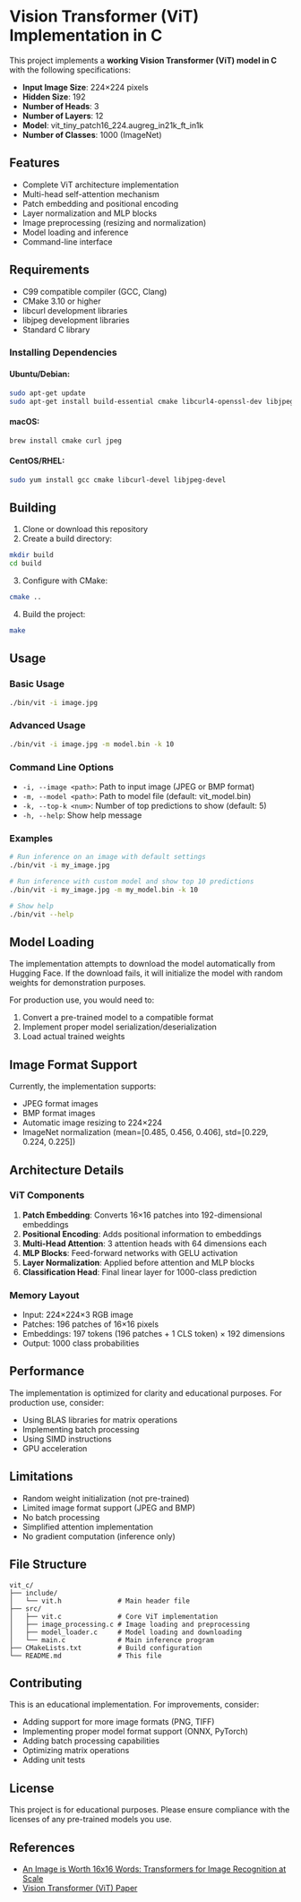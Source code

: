 # Vision Transformer (ViT) Implementation in C

This project implements a **working Vision Transformer (ViT) model in C** with the following specifications:

- **Input Image Size**: 224×224 pixels
- **Hidden Size**: 192
- **Number of Heads**: 3
- **Number of Layers**: 12
- **Model**: vit_tiny_patch16_224.augreg_in21k_ft_in1k
- **Number of Classes**: 1000 (ImageNet)

## Features

- Complete ViT architecture implementation
- Multi-head self-attention mechanism
- Patch embedding and positional encoding
- Layer normalization and MLP blocks
- Image preprocessing (resizing and normalization)
- Model loading and inference
- Command-line interface

## Requirements

- C99 compatible compiler (GCC, Clang)
- CMake 3.10 or higher
- libcurl development libraries
- libjpeg development libraries
- Standard C library

### Installing Dependencies

#### Ubuntu/Debian:
```bash
sudo apt-get update
sudo apt-get install build-essential cmake libcurl4-openssl-dev libjpeg-dev
```

#### macOS:
```bash
brew install cmake curl jpeg
```

#### CentOS/RHEL:
```bash
sudo yum install gcc cmake libcurl-devel libjpeg-devel
```

## Building

1. Clone or download this repository
2. Create a build directory:
```bash
mkdir build
cd build
```

3. Configure with CMake:
```bash
cmake ..
```

4. Build the project:
```bash
make
```

## Usage

### Basic Usage
```bash
./bin/vit -i image.jpg
```

### Advanced Usage
```bash
./bin/vit -i image.jpg -m model.bin -k 10
```

### Command Line Options

- `-i, --image <path>`: Path to input image (JPEG or BMP format)
- `-m, --model <path>`: Path to model file (default: vit_model.bin)
- `-k, --top-k <num>`: Number of top predictions to show (default: 5)
- `-h, --help`: Show help message

### Examples

```bash
# Run inference on an image with default settings
./bin/vit -i my_image.jpg

# Run inference with custom model and show top 10 predictions
./bin/vit -i my_image.jpg -m my_model.bin -k 10

# Show help
./bin/vit --help
```

## Model Loading

The implementation attempts to download the model automatically from Hugging Face. If the download fails, it will initialize the model with random weights for demonstration purposes.

For production use, you would need to:
1. Convert a pre-trained model to a compatible format
2. Implement proper model serialization/deserialization
3. Load actual trained weights

## Image Format Support

Currently, the implementation supports:
- JPEG format images
- BMP format images
- Automatic image resizing to 224×224
- ImageNet normalization (mean=[0.485, 0.456, 0.406], std=[0.229, 0.224, 0.225])

## Architecture Details

### ViT Components

1. **Patch Embedding**: Converts 16×16 patches into 192-dimensional embeddings
2. **Positional Encoding**: Adds positional information to embeddings
3. **Multi-Head Attention**: 3 attention heads with 64 dimensions each
4. **MLP Blocks**: Feed-forward networks with GELU activation
5. **Layer Normalization**: Applied before attention and MLP blocks
6. **Classification Head**: Final linear layer for 1000-class prediction

### Memory Layout

- Input: 224×224×3 RGB image
- Patches: 196 patches of 16×16 pixels
- Embeddings: 197 tokens (196 patches + 1 CLS token) × 192 dimensions
- Output: 1000 class probabilities

## Performance

The implementation is optimized for clarity and educational purposes. For production use, consider:
- Using BLAS libraries for matrix operations
- Implementing batch processing
- Using SIMD instructions
- GPU acceleration

## Limitations

- Random weight initialization (not pre-trained)
- Limited image format support (JPEG and BMP)
- No batch processing
- Simplified attention implementation
- No gradient computation (inference only)

## File Structure

```
vit_c/
├── include/
│   └── vit.h              # Main header file
├── src/
│   ├── vit.c              # Core ViT implementation
│   ├── image_processing.c # Image loading and preprocessing
│   ├── model_loader.c     # Model loading and downloading
│   └── main.c             # Main inference program
├── CMakeLists.txt         # Build configuration
└── README.md              # This file
```

## Contributing

This is an educational implementation. For improvements, consider:
- Adding support for more image formats (PNG, TIFF)
- Implementing proper model format support (ONNX, PyTorch)
- Adding batch processing capabilities
- Optimizing matrix operations
- Adding unit tests

## License

This project is for educational purposes. Please ensure compliance with the licenses of any pre-trained models you use.

## References

- [An Image is Worth 16x16 Words: Transformers for Image Recognition at Scale](https://arxiv.org/abs/2010.11929)
- [Vision Transformer (ViT) Paper](https://arxiv.org/abs/2010.11929)
